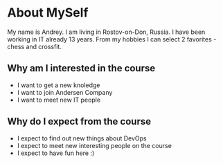# About MySelf #
My name is Andrey. I am living in Rostov-on-Don, Russia. I have been working in IT already 13 years. From my hobbies I can select 2 favorites - chess and crossfit.

## Why am I interested in the course ##
- I want to get a new knoledge
- I want to join Andersen Company
- I want to meet new IT people

## Why do I expect from the course ##
- I expect to find out new things about DevOps
- I expect to meet new interesting people on the course
- I expect to have fun here :)

